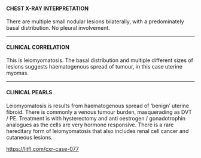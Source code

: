 #### CHEST X-RAY INTERPRETATION
There are multiple small nodular lesions bilaterally, with a predominately basal distribution. No pleural involvement.

---------------
#### CLINICAL CORRELATION
This is leiomyomatosis. The basal distribution and multiple different sizes of lesions suggests haematogenous spread of tumour, in this case uterine myomas.

---------------
#### CLINICAL PEARLS
Leiomyomatosis is results from haematogenous spread of ‘benign’ uterine fibroid. There is commonly a venous tumour burden, masquerading as DVT / PE. Treatment is with hysterectomy and anti oestrogen / gonadotrophin analogues as the cells are very hormone responsive. There is a rare hereditary form of leiomyomatosis that also includes renal cell cancer and cutaneous lesions.


<https://litfl.com/cxr-case-077>
